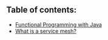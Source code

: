 ## Table of contents:
- [Functional Programming with Java](https://github.com/janvmusic/2020-learning/blob/master/articles/funtional-programming-java.md)
- [What is a service mesh?](https://github.com/janvmusic/2020-learning/blob/master/articles/service-mesh.md)
